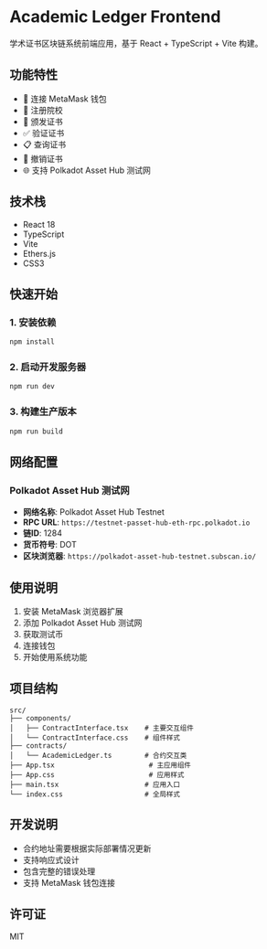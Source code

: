 # Academic Ledger Frontend

学术证书区块链系统前端应用，基于 React + TypeScript + Vite 构建。

## 功能特性

- 🔗 连接 MetaMask 钱包
- 🏫 注册院校
- 📜 颁发证书
- ✅ 验证证书
- 📋 查询证书
- 🚫 撤销证书
- 🌐 支持 Polkadot Asset Hub 测试网

## 技术栈

- React 18
- TypeScript
- Vite
- Ethers.js
- CSS3

## 快速开始

### 1. 安装依赖

```bash
npm install
```

### 2. 启动开发服务器

```bash
npm run dev
```

### 3. 构建生产版本

```bash
npm run build
```

## 网络配置

### Polkadot Asset Hub 测试网

- **网络名称**: Polkadot Asset Hub Testnet
- **RPC URL**: `https://testnet-passet-hub-eth-rpc.polkadot.io`
- **链ID**: 1284
- **货币符号**: DOT
- **区块浏览器**: `https://polkadot-asset-hub-testnet.subscan.io/`

## 使用说明

1. 安装 MetaMask 浏览器扩展
2. 添加 Polkadot Asset Hub 测试网
3. 获取测试币
4. 连接钱包
5. 开始使用系统功能

## 项目结构

```
src/
├── components/
│   ├── ContractInterface.tsx    # 主要交互组件
│   └── ContractInterface.css    # 组件样式
├── contracts/
│   └── AcademicLedger.ts        # 合约交互类
├── App.tsx                       # 主应用组件
├── App.css                       # 应用样式
├── main.tsx                     # 应用入口
└── index.css                    # 全局样式
```

## 开发说明

- 合约地址需要根据实际部署情况更新
- 支持响应式设计
- 包含完整的错误处理
- 支持 MetaMask 钱包连接

## 许可证

MIT
